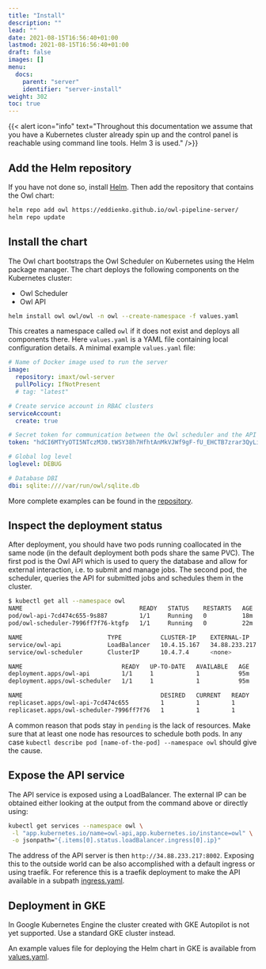 ```yaml
---
title: "Install"
description: ""
lead: ""
date: 2021-08-15T16:56:40+01:00
lastmod: 2021-08-15T16:56:40+01:00
draft: false
images: []
menu: 
  docs:
    parent: "server"
    identifier: "server-install"
weight: 302
toc: true
---
```


{{< alert icon="info" text="Throughout this documentation we assume that you have a Kubernetes cluster already spin up and the control panel is reachable using command line tools. Helm 3 is used." />}}

## Add the Helm repository

If you have not done so, install [Helm](https://helm.sh/docs/intro/install/). Then add the repository
that contains the Owl chart:

```bash
helm repo add owl https://eddienko.github.io/owl-pipeline-server/
helm repo update
```

## Install the chart

The Owl chart bootstraps the Owl Scheduler on Kubernetes using the Helm package manager.
The chart deploys the following components on the Kubernetes cluster:

* Owl Scheduler
* Owl API

```bash
helm install owl owl/owl -n owl --create-namespace -f values.yaml
```

This creates a namespace called `owl` if it does not exist and deploys all components there.
Here `values.yaml` is a YAML file containing local configuration details. 
A minimal example `values.yaml` file:

```yaml
# Name of Docker image used to run the server
image:
  repository: imaxt/owl-server
  pullPolicy: IfNotPresent
  # tag: "latest"

# Create service account in RBAC clusters
serviceAccount:
  create: true

# Secret token for communication between the Owl scheduler and the API
token: "hdCI6MTYyOTI5NTczM30.tWSY38h7HfhtAnMkVJWf9gF-fU_EHCTB7zrar3QyLiA"

# Global log level
loglevel: DEBUG

# Database DBI
dbi: sqlite:////var/run/owl/sqlite.db
```

More complete examples can be found in the
[repository](https://github.com/eddienko/owl-pipeline-server/blob/main/examples).
## Inspect the deployment status

After deployment, you should have two pods running coallocated in the same node
(in the default deployment both pods share the same PVC). The first pod is
the Owl API which is used to query the database and allow for external interaction,
i.e. to submit and manage jobs. The second pod, the scheduler, queries the
API for submitted jobs and schedules them in the cluster.

```bash
$ kubectl get all --namespace owl
NAME                                 READY   STATUS    RESTARTS   AGE
pod/owl-api-7cd474c655-9s887         1/1     Running   0          18m
pod/owl-scheduler-7996ff7f76-ktgfp   1/1     Running   0          22m

NAME                        TYPE           CLUSTER-IP    EXTERNAL-IP     PORT(S)             AGE
service/owl-api             LoadBalancer   10.4.15.167   34.88.233.217   8002:30923/TCP      3h36m
service/owl-scheduler       ClusterIP      10.4.7.4      <none>          7001/TCP,7002/TCP   3h36m

NAME                            READY   UP-TO-DATE   AVAILABLE   AGE
deployment.apps/owl-api         1/1     1            1           95m
deployment.apps/owl-scheduler   1/1     1            1           95m

NAME                                       DESIRED   CURRENT   READY   AGE
replicaset.apps/owl-api-7cd474c655         1         1         1       95m
replicaset.apps/owl-scheduler-7996ff7f76   1         1         1       55m
```

A common reason that pods stay in `pending` is the lack of resources. Make sure that at least one 
node has resources to schedule both pods. In any case
`kubectl describe pod [name-of-the-pod] --namespace owl` should give the cause.

## Expose the API service

The API service is exposed using a LoadBalancer. The external IP can be obtained either looking 
at the output from the command above or directly using:

```bash
kubectl get services --namespace owl \
 -l "app.kubernetes.io/name=owl-api,app.kubernetes.io/instance=owl" \
 -o jsonpath="{.items[0].status.loadBalancer.ingress[0].ip}"
```

The address of the API server is then `http://34.88.233.217:8002`. Exposing this to the outside
world can be also accomplished with a default ingress or using traefik. For reference this is a traefik
deployment to make the API available in a subpath
[ingress.yaml](https://github.com/eddienko/owl-pipeline-server/blob/main/examples/imaxt/ingress.yaml).


## Deployment in GKE

In Google Kubernetes Engine the cluster created with GKE Autopilot is not yet supported. Use a standard GKE cluster instead.

An example values file for deploying the Helm chart in GKE is available from
[values.yaml](https://github.com/eddienko/owl-pipeline-server/blob/main/examples/gce/values.yaml).
